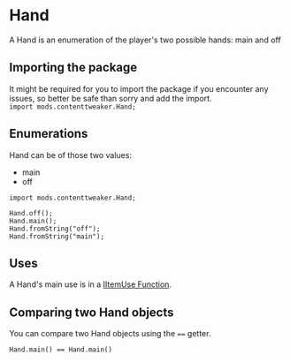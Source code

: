 # Hand

A Hand is an enumeration of the player's two possible hands: main and off

## Importing the package
It might be required for you to import the package if you encounter any issues, so better be safe than sorry and add the import.  
`import mods.contenttweaker.Hand;` 

## Enumerations
Hand can be of those two values:

- main
- off

```zenscript
import mods.contenttweaker.Hand;

Hand.off();
Hand.main();
Hand.fromString("off");
Hand.fromString("main");
```

## Uses
A Hand's main use is in a [IItemUse Function](/Mods/ContentTweaker/Vanilla/Advanced_Functionality/Functions/IItemUse/).  


## Comparing two Hand objects

You can compare two Hand objects using the `==` getter.

```zenscript
Hand.main() == Hand.main()
```